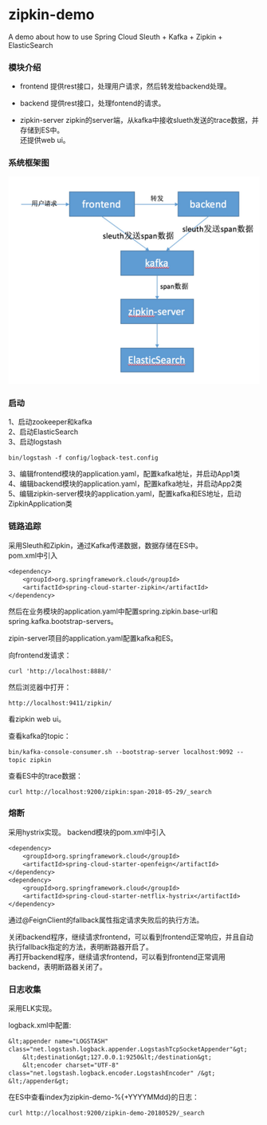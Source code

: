 # zipkin-demo
A demo about how to use Spring Cloud Sleuth + Kafka + Zipkin + ElasticSearch

### 模块介绍
* frontend
提供rest接口，处理用户请求，然后转发给backend处理。

* backend
提供rest接口，处理fontend的请求。


* zipkin-server
zipkin的server端，从kafka中接收slueth发送的trace数据，并存储到ES中。  
还提供web ui。

### 系统框架图
![zipkin-demo](zipkin-demo.jpeg)


### 启动
1、启动zookeeper和kafka  
2、启动ElasticSearch  
3、启动logstash  
```
bin/logstash -f config/logback-test.config
``` 
3、编辑frontend模块的application.yaml，配置kafka地址，并启动App1类   
4、编辑backend模块的application.yaml，配置kafka地址，并启动App2类  
5、编辑zipkin-server模块的application.yaml，配置kafka和ES地址，启动ZipkinApplication类  


### 链路追踪
采用Sleuth和Zipkin，通过Kafka传递数据，数据存储在ES中。  
pom.xml中引入
```
<dependency>
    <groupId>org.springframework.cloud</groupId>
    <artifactId>spring-cloud-starter-zipkin</artifactId>
</dependency>
```
然后在业务模块的application.yaml中配置spring.zipkin.base-url和spring.kafka.bootstrap-servers。

zipin-server项目的application.yaml配置kafka和ES。

向frontend发请求：
```
curl 'http://localhost:8888/'
```

然后浏览器中打开：
```
http://localhost:9411/zipkin/
```
看zipkin web ui。


查看kafka的topic：
```
bin/kafka-console-consumer.sh --bootstrap-server localhost:9092 --topic zipkin
```

查看ES中的trace数据：
```
curl http://localhost:9200/zipkin:span-2018-05-29/_search
```


### 熔断
采用hystrix实现。
backend模块的pom.xml中引入
```
<dependency>
    <groupId>org.springframework.cloud</groupId>
    <artifactId>spring-cloud-starter-openfeign</artifactId>
</dependency>
<dependency>
    <groupId>org.springframework.cloud</groupId>
    <artifactId>spring-cloud-starter-netflix-hystrix</artifactId>
</dependency>

```
通过@FeignClient的fallback属性指定请求失败后的执行方法。

关闭backend程序，继续请求frontend，可以看到frontend正常响应，并且自动执行fallback指定的方法，表明断路器开启了。  
再打开backend程序，继续请求frontend，可以看到frontend正常调用backend，表明断路器关闭了。


### 日志收集
采用ELK实现。

logback.xml中配置:
```
&lt;appender name="LOGSTASH" class="net.logstash.logback.appender.LogstashTcpSocketAppender"&gt;
    &lt;destination&gt;127.0.0.1:9250&lt;/destination&gt;
    &lt;encoder charset="UTF-8" class="net.logstash.logback.encoder.LogstashEncoder" /&gt;
&lt;/appender&gt;
```


在ES中查看index为zipkin-demo-%{+YYYYMMdd}的日志：
```
curl http://localhost:9200/zipkin-demo-20180529/_search
```